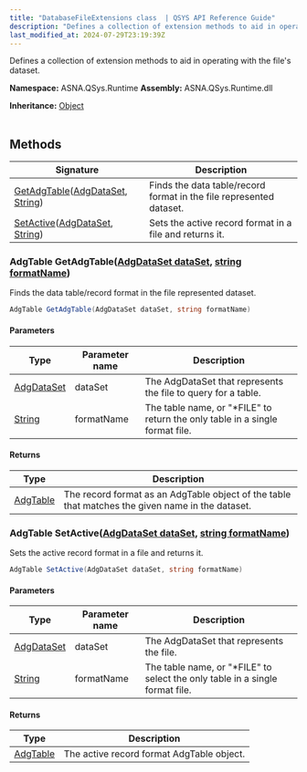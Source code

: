 ```yaml
---
title: "DatabaseFileExtensions class  | QSYS API Reference Guide"
description: "Defines a collection of extension methods to aid in operating with the file&#39;s dataset. "
last_modified_at: 2024-07-29T23:19:39Z
---
```


Defines a collection of extension methods to aid in operating with the file's dataset.

**Namespace:** ASNA.QSys.Runtime
**Assembly:** ASNA.QSys.Runtime.dll

**Inheritance:** [Object](https://docs.microsoft.com/en-us/dotnet/api/system.object)
<br>
<br>

## Methods

| Signature | Description |
| --- | --- |
| [GetAdgTable](#adgtable-getadgtableadgdataset-dataset-string-formatname)([AdgDataSet](/reference/datagate/datagate-client/adg-data-set.html), [String](https://docs.microsoft.com/en-us/dotnet/api/system.string)) | Finds the data table/record format in the file represented  dataset.
| [SetActive](#adgtable-setactiveadgdataset-dataset-string-formatname)([AdgDataSet](/reference/datagate/datagate-client/adg-data-set.html), [String](https://docs.microsoft.com/en-us/dotnet/api/system.string)) | Sets the active record format in a file and returns it.

### AdgTable GetAdgTable([AdgDataSet dataSet](/reference/datagate/datagate-client/adg-data-set.html), [string formatName](https://learn.microsoft.com/en-us/dotnet/api/system.string?view=net-8.0))

Finds the data table/record format in the file represented  dataset.

```cs
AdgTable GetAdgTable(AdgDataSet dataSet, string formatName)
```

#### Parameters

| Type | Parameter name | Description
| --- | --- | ---
| [AdgDataSet](/reference/datagate/datagate-client/adg-data-set.html) | dataSet | The AdgDataSet that represents the file to query for a table.
| [String](https://docs.microsoft.com/en-us/dotnet/api/system.string) | formatName | The table name, or "*FILE" to return the only table in a single format file.

#### Returns

| Type | Description
| --- | ---
| [AdgTable](/reference/datagate/datagate-client/adg-table.html) | The record format as an AdgTable object of the table that matches the given name in the dataset.

### AdgTable SetActive([AdgDataSet dataSet](/reference/datagate/datagate-client/adg-data-set.html), [string formatName](https://learn.microsoft.com/en-us/dotnet/api/system.string?view=net-8.0))

Sets the active record format in a file and returns it.

```cs
AdgTable SetActive(AdgDataSet dataSet, string formatName)
```

#### Parameters

| Type | Parameter name | Description
| --- | --- | ---
| [AdgDataSet](/reference/datagate/datagate-client/adg-data-set.html) | dataSet | The AdgDataSet that represents the file.
| [String](https://docs.microsoft.com/en-us/dotnet/api/system.string) | formatName | The table name, or "*FILE" to select the only table in a single format file.

#### Returns

| Type | Description
| --- | ---
| [AdgTable](/reference/datagate/datagate-client/adg-table.html) | The active record format AdgTable object.
